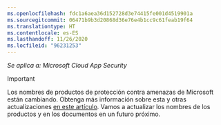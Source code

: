 ```yaml
---
ms.openlocfilehash: fdc1a6aea36d152728d3e74415fe001d4519901a
ms.sourcegitcommit: 06471b9b3d20868d36e76e4b1cc9c61feab19f64
ms.translationtype: HT
ms.contentlocale: es-ES
ms.lasthandoff: 11/26/2020
ms.locfileid: "96231253"
---
```

*Se aplica a: Microsoft Cloud App Security*

> [!IMPORTANT]
>
> Los nombres de productos de protección contra amenazas de Microsoft están cambiando. Obtenga más información sobre esta y otras actualizaciones [en este artículo](https://www.microsoft.com/security/blog/?p=91813). Vamos a actualizar los nombres de los productos y en los documentos en un futuro próximo.